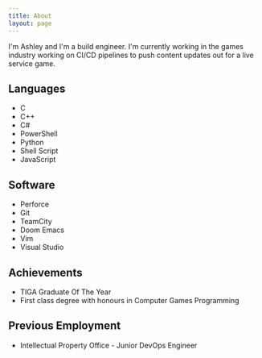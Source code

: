 ```yaml
---
title: About
layout: page
---
```


I'm Ashley and I'm a build engineer. I'm currently working in the games industry working on CI/CD pipelines to push content updates out for a live service game.

## Languages
- C
- C++
- C#
- PowerShell
- Python
- Shell Script
- JavaScript

## Software
- Perforce
- Git
- TeamCity
- Doom Emacs
- Vim
- Visual Studio

## Achievements
- TIGA Graduate Of The Year
- First class degree with honours in Computer Games Programming

## Previous Employment
- Intellectual Property Office - Junior DevOps Engineer
